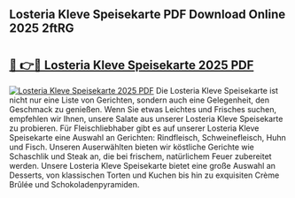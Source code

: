 ## Losteria Kleve Speisekarte PDF Download Online 2025 2ftRG

# <h2><a href="http://gc667o.nevu.top/?p=Losteria+Kleve+Speisekarte">🔗 👉🔴 Losteria Kleve Speisekarte 2025 PDF</a></h2>

[![Losteria Kleve Speisekarte 2025 PDF](https://i.imgur.com/dBaPXMq.png)](http://gc667o.nevu.top/?p=Losteria+Kleve+Speisekarte)
Die Losteria Kleve Speisekarte ist nicht nur eine Liste von Gerichten, sondern auch eine Gelegenheit, den Geschmack zu genießen. Wenn Sie etwas Leichtes und Frisches suchen, empfehlen wir Ihnen, unsere Salate aus unserer Losteria Kleve Speisekarte zu probieren. Für Fleischliebhaber gibt es auf unserer Losteria Kleve Speisekarte eine Auswahl an Gerichten: Rindfleisch, Schweinefleisch, Huhn und Fisch. Unseren Auserwählten bieten wir köstliche Gerichte wie Schaschlik und Steak an, die bei frischem, natürlichem Feuer zubereitet werden. Unsere Losteria Kleve Speisekarte bietet eine große Auswahl an Desserts, von klassischen Torten und Kuchen bis hin zu exquisiten Crème Brûlée und Schokoladenpyramiden.
